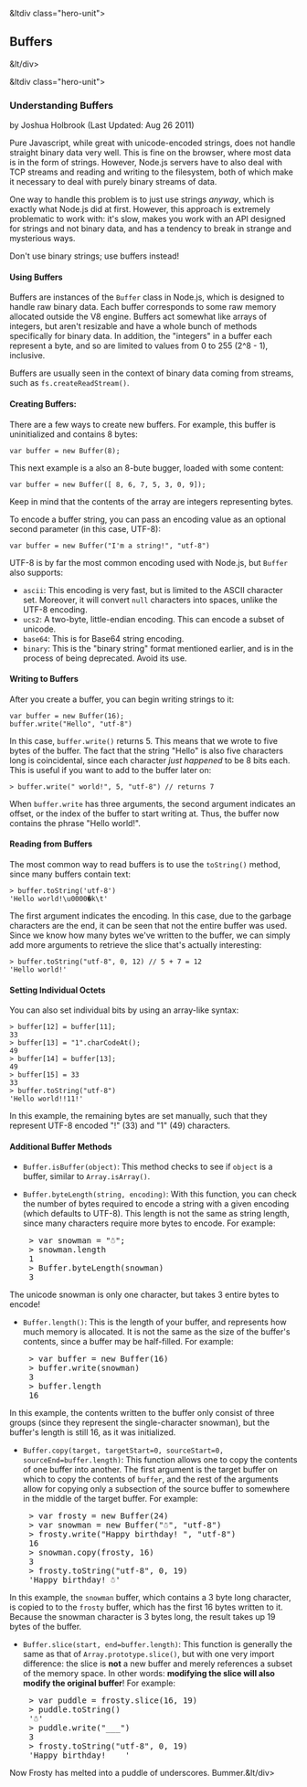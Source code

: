 

&ltdiv class="hero-unit">

<a class="hiddenLink" id="buffers"></a>

## Buffers


&lt/div>


&ltdiv class="hero-unit">

<a class="hiddenLink" id="understanding-buffers"></a>

### Understanding Buffers
<span class="cite">by Joshua Holbrook (Last Updated: Aug 26 2011)</span>


Pure Javascript, while great with unicode-encoded strings, does not handle straight binary data very well. This is fine on the browser, where most data is in the form of strings. However, Node.js servers have to also deal with TCP streams and reading and writing to the filesystem, both of which make it necessary to deal with purely binary streams of data.

One way to handle this problem is to just use strings _anyway_, which is exactly what Node.js did at first. However, this approach is extremely problematic to work with: it's slow, makes you work with an API designed for strings and not binary data, and has a tendency to break in strange and mysterious ways.

Don't use binary strings; use buffers instead!

#### Using Buffers

Buffers are instances of the `Buffer` class in Node.js, which is designed to handle raw binary data. Each buffer corresponds to some raw memory allocated outside the V8 engine. Buffers act somewhat like arrays of integers, but aren't resizable and have a whole bunch of methods specifically for binary data. In addition, the "integers" in a buffer each represent a byte, and so are limited to values from 0 to 255 (2^8 - 1), inclusive.

Buffers are usually seen in the context of binary data coming from streams, such as `fs.createReadStream()`.

#### Creating Buffers:

There are a few ways to create new buffers. For example, this buffer is uninitialized and contains 8 bytes:

    var buffer = new Buffer(8);

This next example is a also an 8-bute bugger, loaded with some content:

    var buffer = new Buffer([ 8, 6, 7, 5, 3, 0, 9]);

Keep in mind that the contents of the array are integers representing bytes.

To encode a buffer string, you can pass an encoding value as an optional second parameter (in this case, UTF-8):

    var buffer = new Buffer("I'm a string!", "utf-8")

UTF-8 is by far the most common encoding used with Node.js, but `Buffer` also supports:

* `ascii`: This encoding is very fast, but is limited to the ASCII character set. Moreover, it will convert `null` characters into spaces, unlike the UTF-8 encoding.
* `ucs2`: A two-byte, little-endian encoding. This can encode a subset of unicode.
* `base64`: This is for Base64 string encoding.
* `binary`: This is the "binary string" format mentioned earlier, and is in the process of being deprecated. Avoid its use.

#### Writing to Buffers

After you create a buffer, you can begin writing strings to it: 

    var buffer = new Buffer(16);
    buffer.write("Hello", "utf-8")

In this case, `buffer.write()` returns 5. This means that we wrote to five bytes of the buffer. The fact that the string "Hello" is also five characters long is coincidental, since each character _just happened_ to be 8 bits each. This is useful if you want to add to the buffer later on:

    > buffer.write(" world!", 5, "utf-8") // returns 7

When `buffer.write` has three arguments, the second argument indicates an offset, or the index of the buffer to start writing at. Thus, the buffer now contains the phrase "Hello world!".

#### Reading from Buffers

The most common way to read buffers is to use the `toString()` method, since many buffers contain text:

    > buffer.toString('utf-8')
    'Hello world!\u0000�k\t'

The first argument indicates the encoding. In this case, due to the garbage characters are the end, it can be seen that not the entire buffer was used. Since we know how many bytes we've written to the buffer, we can simply add more arguments to retrieve the slice that's actually interesting:

    > buffer.toString("utf-8", 0, 12) // 5 + 7 = 12
    'Hello world!'

#### Setting Individual Octets

You can also set individual bits by using an array-like syntax:

    > buffer[12] = buffer[11];
    33
    > buffer[13] = "1".charCodeAt();
    49
    > buffer[14] = buffer[13];
    49
    > buffer[15] = 33
    33
    > buffer.toString("utf-8")
    'Hello world!!11!'

In this example, the remaining bytes are set manually, such that they represent UTF-8 encoded "!" (33) and "1" (49) characters.

#### Additional Buffer Methods

* `Buffer.isBuffer(object)`: This method checks to see if `object` is a buffer, similar to `Array.isArray()`.

* `Buffer.byteLength(string, encoding)`: With this function, you can check the number of bytes required to encode a string with a given encoding (which defaults to UTF-8). This length is not the same as string length, since many characters require more bytes to encode. For example:

<pre>
    > var snowman = "☃";
    > snowman.length
    1
    > Buffer.byteLength(snowman)
    3
</pre>

The unicode snowman is only one character, but takes 3 entire bytes to encode!

* `Buffer.length()`: This is the length of your buffer, and represents how much memory is allocated. It is not the same as the size of the buffer's contents, since a buffer may be half-filled. For example:

<pre>
    > var buffer = new Buffer(16)
    > buffer.write(snowman)
    3
    > buffer.length
    16
</pre>

In this example, the contents written to the buffer only consist of three groups (since they represent the single-character snowman), but the buffer's length is still 16, as it was initialized.

* `Buffer.copy(target, targetStart=0, sourceStart=0, sourceEnd=buffer.length)`: This function allows one to copy the contents of one buffer into another. The first argument is the target buffer on which to copy the contents of `buffer`, and the rest of the arguments allow for copying only a subsection of the source buffer to somewhere in the middle of the target buffer. For example:

<pre>
    > var frosty = new Buffer(24)
    > var snowman = new Buffer("☃", "utf-8")
    > frosty.write("Happy birthday! ", "utf-8")
    16
    > snowman.copy(frosty, 16)
    3
    > frosty.toString("utf-8", 0, 19)
    'Happy birthday! ☃'
</pre>

In this example, the `snowman` buffer, which contains a 3 byte long character, is copied to to the `frosty` buffer, which has the first 16 bytes written to it. Because the snowman character is 3 bytes long, the result takes up 19 bytes of the buffer.

* `Buffer.slice(start, end=buffer.length)`: This function is generally the same as that of `Array.prototype.slice()`, but with one very import difference: the slice is **not** a new buffer and merely references a subset of the memory space. In other words: **modifying the slice will also modify the original buffer**! For example:

<pre>
    > var puddle = frosty.slice(16, 19)
    > puddle.toString()
    '☃'
    > puddle.write("___")
    3
    > frosty.toString("utf-8", 0, 19)
    'Happy birthday! ___'
</pre>

Now Frosty has melted into a puddle of underscores. Bummer.&lt/div>
